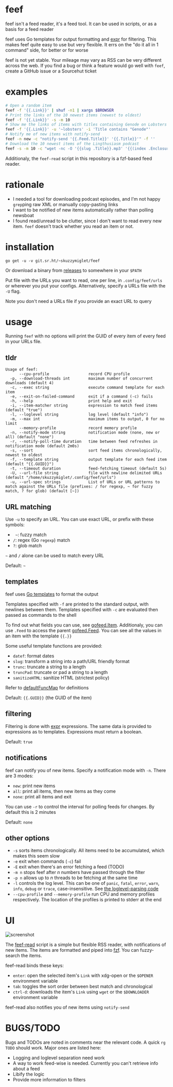 # feef

feef isn't a feed reader, it's a feed tool. It can be used in scripts, or as a basis for a feed reader

feef uses Go templates for output formatting and [expr](https://github.com/antonmedv/expr) for filtering. This makes feef quite easy to use but very flexible. It errs on the "do it all in 1 command" side, for better or for worse

feef is not yet stable. Your mileage may vary as RSS can be very different across the web. If you find a bug or think a feature would go well with `feef`, create a GitHub issue or a Sourcehut ticket

# examples

```sh
# Open a random item
feef -f '{{.Link}}' | shuf -n1 | xargs $BROWSER
# Print the links of the 10 newest items (newest to oldest)
feef -f '{{.Link}}' -s -m 10
# Show me the links of items with titles containing Genode on Lobsters
feef -f '{{.Link}}' -u '~lobsters' -i 'Title contains "Genode"'
# Notify me of new items with notify-send
feef -n new -c "notify-send '{{.Feed.Title}}' '{{.Title}}'" -f ''
# Download the 10 newest items of the Lingthusiasm podcast
feef -s -m 10 -c "wget -nc -O '{{slug .Title}}.mp3' '{{(index .Enclosures 0).URL}}' || echo {{.Title}} already downloaded" -u 'https://feeds.soundcloud.com/users/soundcloud:users:237055046/sounds.rss'
```

Additionaly, the `feef-read` script in this repository is a fzf-based feed reader.

# rationale

+ I needed a tool for downloading podcast episodes, and I'm not happy `grep`ping raw XML or manually copy-pasting links
+ I want to be notified of new items automatically rather than polling newsboat
+ I found read/unread to be clutter, since I don't want to read every new item. `feef` doesn't track whether you read an item or not.

# installation

`go get -u -v git.sr.ht/~skuzzymiglet/feef`

Or download a binary from [releases](https://github.com/skuzzymiglet/feef/releases) to somewhere in your `$PATH`

Put file with the URLs you want to read, one per line, in `.config/feef/urls` or wherever you put your configs. Alternatively, specify a URLs file with the `-U` flag.

Note you don't need a URLs file if you provide an exact URL to query

# usage

Running `feef` with no options will print the GUID of every item of every feed in your URLs file.

## tldr

```
Usage of feef:
      --cpu-profile                 record CPU profile
  -p, --download-threads int        maximum number of concurrent downloads (default 4)
  -c, --exec string                 execute command template for each item
  -e, --exit-on-failed-command      exit if a command (-c) fails
  -h, --help                        print help and exit
  -i, --item-matcher string         expression to match feed items (default "true")
  -l, --loglevel string             log level (default "info")
  -m, --max int                     maximum items to output, 0 for no limit
      --memory-profile              record memory profile
  -n, --notify-mode string          notification mode (none, new or all) (default "none")
  -r, --notify-poll-time duration   time between feed refreshes in notification mode (default 2m0s)
  -s, --sort                        sort feed items chronologically, newest to oldest
  -f, --template string             output template for each feed item (default "{{.GUID}}")
  -t, --timeout duration            feed-fetching timeout (default 5s)
  -U, --url-file string             file with newline delimited URLs (default "/home/skuzzymiglet/.config/feef/urls")
  -u, --url-spec strings            List of URLs or URL patterns to match against the URLs file (prefixes: / for regexp, ~ for fuzzy match, ? for glob) (default [~])
```

## URL matching

Use `-u` to specify an URL. You can use exact URL, or prefix with these symbols:

+ ` ~`: fuzzy match
+ `/`: regex (Go `regexp`) match
+ `?`: glob match

`~` and `/` alone can be used to match every URL

Default: `~`

## templates

feef uses [Go templates](https://godocs.io/text/template) to format the output

Templates specified with `-f` are printed to the standard output, with newlines between them. Templates specified with `-c` are evaluated then passed as commands to the shell

To find out what fields you can use, see [gofeed.Item](https://godoc.org/github.com/mmcdole/gofeed#Item). Additionaly, you can use `.Feed` to access the parent [gofeed.Feed](https://godoc.org/github.com/mmcdole/gofeed#Feed). You can see all the values in an item with the template `{{.}}`

Some useful template functions are provided:

+ `datef`: format dates
+ `slug`: transform a string into a path/URL friendly format
+ `trunc`: truncate a string to a length
+ `truncPad`: truncate or pad a string to a length
+ `sanitizeHTML`: sanitize HTML (strictest policy)

Refer to [defaultFuncMap](https://git.sr.ht/~skuzzymiglet/feef/tree/master/item/templates.go#L13) for definitions

Default: `{{.GUID}}` (the GUID of the item)

## filtering

Filtering is done with [expr](https://github.com/antonmedv/expr) expressions. The same data is provided to expressions as to templates. Expressions must return a boolean.

Default: `true`

## notifications

feef can notify you of new items. Specify a notification mode with `-n`. There are 3 modes:

+ `new`: print new items
+ `all`: print all items, then new items as they come
+ `none`: print all items and exit

You can use `-r` to control the interval for polling feeds for changes. By default this is 2 minutes

Default: `none`

## other options

+ `-s` sorts items chronologically. All items need to be accumulated, which makes this seem slow
+ `-e` exit when commands (`-c`) fail
+ `-E` exit when there's an error fetching a feed (TODO)
+ `-m n` stops feef after _n_ numbers have passed through the filter
+ `-p n` allows up to _n_ threads to be fetching at the same time
+ `-l` controls the log level. This can be one of `panic`, `fatal`, `error`, `warn`, `info`, `debug` or `trace`, case-insensitive. See [the loglevel-parsing code](https://github.com/sirupsen/logrus/blob/master/logrus.go#L24)
+ `--cpu-profile` and `--memory-profile` run CPU and memory profiles respectively. The location of the profiles is printed to stderr at the end

# UI

![screenshot](screenshot.jpg)

The [feef-read](https://git.sr.ht/~skuzzymiglet/feef/tree/master/item/feef-read) script is a simple but flexible RSS reader, with notifications of new items. The items are formatted and piped into [fzf](https://git.sr.ht/~skuzzymiglet/feef/tree/master/item/feef-read). You can fuzzy-search the items.

feef-read binds these keys:

+ `enter`: open the selected item's `Link` with xdg-open or the `$OPENER` environment variable
+ `tab`: toggles the sort order between best match and chronological
+ `ctrl-d`: downloads the item's `Link` using `wget` or the `$DOWNLOADER` environment variable

feef-read also notifies you of new items using `notify-send`

# BUGS/TODO

Bugs and TODOs are noted in comments near the relevant code. A quick `rg TODO` should work. Major ones are listed here:

+ Logging and loglevel separation need work
+ A way to work feed-wise is needed. Currently you can't retrieve info about a feed
+ Libify the logic
+ Provide more information to filters
